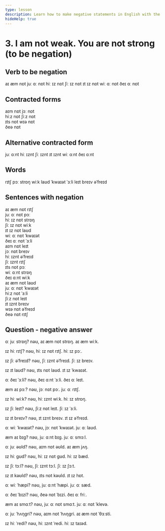```yaml
---
type: lesson
description: Learn how to make negative statements in English with the verb 'to be' to express what is not true
hideHelp: true
---
```


# 3. I am not weak. You are not strong (to be negation)

## Verb to be negation

aɪ æm nɒt
juː ɑː nɒt
hiː ɪz nɒt
ʃiː ɪz nɒt
ɪt ɪz nɒt
wiː ɑː nɒt
ðeɪ ɑː nɒt

## Contracted forms

aɪm nɒt
jɔː nɒt  
hiːz nɒt
ʃiːz nɒt  
ɪts nɒt
wɪə nɒt  
ðeə nɒt

## Alternative contracted form

juː ɑːnt
hiː ɪznt
ʃiː ɪznt
ɪt ɪznt
wiː ɑːnt
ðeɪ ɑːnt

## Words

rɪtʃ
pɔː
strɒŋ
wiːk
laʊd
ˈkwaɪət
ˈɜːli
leɪt
breɪv
əˈfreɪd

## Sentences with negation

aɪ æm nɒt rɪtʃ  
juː ɑː nɒt pɔː  
hiː ɪz nɒt strɒŋ  
ʃiː ɪz nɒt wiːk  
ɪt ɪz nɒt laʊd  
wiː ɑː nɒt ˈkwaɪət  
ðeɪ ɑː nɒt ˈɜːli  
aɪm nɒt leɪt  
jɔː nɒt breɪv  
hiː ɪznt əˈfreɪd  
ʃiː ɪznt rɪtʃ  
ɪts nɒt pɔː  
wiː ɑːnt strɒŋ  
ðeɪ ɑːnt wiːk  
aɪ æm nɒt laʊd  
juː ɑː nɒt ˈkwaɪət  
hiːz nɒt ˈɜːli  
ʃiːz nɒt leɪt  
ɪt ɪznt breɪv  
wɪə nɒt əˈfreɪd  
ðeə nɒt rɪtʃ

## Question - negative answer

ɑː juː strɒŋ?
nəʊ, aɪ æm nɒt strɒŋ.
aɪ æm wiːk.

ɪz hiː rɪtʃ?
nəʊ, hiː ɪz nɒt rɪtʃ.
hiː ɪz pɔː.

ɪz ʃiː əˈfreɪd?
nəʊ, ʃiː ɪznt əˈfreɪd.
ʃiː ɪz breɪv.

ɪz ɪt laʊd?
nəʊ, ɪts nɒt laʊd.
ɪt ɪz ˈkwaɪət.

ɑː ðeɪ ˈɜːli?
nəʊ, ðeɪ ɑːnt ˈɜːli.
ðeɪ ɑː leɪt.

æm aɪ pɔː?
nəʊ, jɔː nɒt pɔː.
juː ɑː rɪtʃ.

ɪz hiː wiːk?
nəʊ, hiː ɪznt wiːk.
hiː ɪz strɒŋ.

ɪz ʃiː leɪt?
nəʊ, ʃiːz nɒt leɪt.
ʃiː ɪz ˈɜːli.

ɪz ɪt breɪv?
nəʊ, ɪt ɪznt breɪv.
ɪt ɪz əˈfreɪd.

ɑː wiː ˈkwaɪət?
nəʊ, jɔː nɒt ˈkwaɪət.
juː ɑː laʊd.

æm aɪ bɪɡ?
nəʊ, juː ɑːnt bɪɡ.
juː ɑː smɔːl.

ɑː juː əʊld?
nəʊ, aɪm nɒt əʊld.
aɪ æm jʌŋ.

ɪz hiː ɡʊd?
nəʊ, hiː ɪz nɒt ɡʊd.
hiː ɪz bæd.

ɪz ʃiː tɔːl?
nəʊ, ʃiː ɪznt tɔːl.
ʃiː ɪz ʃɔːt.

ɪz ɪt kəʊld?
nəʊ, ɪts nɒt kəʊld.
ɪt ɪz hɒt.

ɑː wiː ˈhæpi?
nəʊ, juː ɑːnt ˈhæpi.
juː ɑː sæd.

ɑː ðeɪ ˈbɪzi?
nəʊ, ðeə nɒt ˈbɪzi.
ðeɪ ɑː friː.

æm aɪ smɑːt?
nəʊ, juː ɑː nɒt smɑːt.
juː ɑː nɒt ˈklevə.

ɑː juː ˈhʌŋɡri?
nəʊ, aɪm nɒt ˈhʌŋɡri.
aɪ æm nɒt ˈθɜːsti.

ɪz hiː ˈredi?
nəʊ, hiː ɪznt ˈredi.
hiː ɪz taɪəd.
